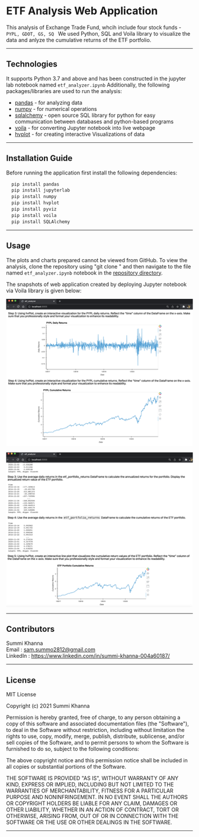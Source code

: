 # ETF Analysis Web Application

This analysis of Exchange Trade Fund, whcih include four stock funds - ```PYPL, GDOT, GS, SQ ```
We used Python, SQL and Voila library to visualize the data and anlyze the cumulative returns of the ETF portfolio.

---

## Technologies

It supports Python 3.7 and above and has been constructed in the jupyter lab notebook named ```etf_analyzer.ipynb```
Additionally, the following packages/libraries are used to run the analysis:

- [pandas](https://pypi.org/project/pandas/) - for analyzing data
- [numpy](https://pypi.org/project/numpy/) - for numerical operations
- [sqlalchemy](https://pypi.org/project/SQLAlchemy/) - open source SQL library for python for easy communication between databases and python-based programs
- [voila](https://pypi.org/project/voila/) - for converting Jupyter notebook into live webpage
- [hvplot](https://pypi.org/project/hvplot/) - for creating interactive Visualizations of data

---

## Installation Guide

Before running the application first install the following dependencies:

```python
  pip install pandas
  pip install jupyterlab 
  pip install numpy
  pip install hvplot
  pip install pyviz
  pip install voila
  pip install SQLAlchemy

```
---

## Usage

The plots and charts prepared cannot be viewed from GitHub. To view the analysis, clone the repository using "git clone <link>" and then navigate to the file named ```etf_analyzer.ipynb``` notebook in the [repository directory](https://github.com/Summi-Khanna/Challenge-7).

The snapshots of web application created by deploying Jupyter notebook via Voila library is given below:

![plotting for daily returns](https://github.com/Summi-Khanna/Challenge-7/blob/main/Images/image_5.png)  


![ETF portfolio plotting](https://github.com/Summi-Khanna/Challenge-7/blob/main/Images/image_6.png) 
 

---

## Contributors
 
Summi Khanna  
Email : sam.summo2812@gmail.com  
LinkedIn : https://www.linkedin.com/in/summi-khanna-004a60187/

---

## License

MIT License

Copyright (c) 2021 Summi Khanna

Permission is hereby granted, free of charge, to any person obtaining a copy
of this software and associated documentation files (the "Software"), to deal
in the Software without restriction, including without limitation the rights
to use, copy, modify, merge, publish, distribute, sublicense, and/or sell
copies of the Software, and to permit persons to whom the Software is
furnished to do so, subject to the following conditions:

The above copyright notice and this permission notice shall be included in all
copies or substantial portions of the Software.

THE SOFTWARE IS PROVIDED "AS IS", WITHOUT WARRANTY OF ANY KIND, EXPRESS OR
IMPLIED, INCLUDING BUT NOT LIMITED TO THE WARRANTIES OF MERCHANTABILITY,
FITNESS FOR A PARTICULAR PURPOSE AND NONINFRINGEMENT. IN NO EVENT SHALL THE
AUTHORS OR COPYRIGHT HOLDERS BE LIABLE FOR ANY CLAIM, DAMAGES OR OTHER
LIABILITY, WHETHER IN AN ACTION OF CONTRACT, TORT OR OTHERWISE, ARISING FROM,
OUT OF OR IN CONNECTION WITH THE SOFTWARE OR THE USE OR OTHER DEALINGS IN THE
SOFTWARE.

---
